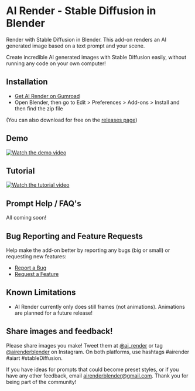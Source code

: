 # AI Render - Stable Diffusion in Blender

Render with Stable Diffusion in Blender. This add-on renders an AI generated image based on a text prompt and your scene.

Create incredible AI generated images with Stable Diffusion easily, without running any code on your own computer!


## Installation

- [Get AI Render on Gumroad](https://airender.gumroad.com/l/ai-render)
- Open Blender, then go to Edit > Preferences > Add-ons > Install and then find the zip file

(You can also download for free on the [releases page](https://github.com/benrugg/AI-Render/releases))


## Demo

[![Watch the demo video](https://user-images.githubusercontent.com/1221274/195991904-358302b0-efa3-4185-b37e-5fa960c80c69.jpg)](https://www.youtube.com/watch?v=PXBXix2WzX4)


## Tutorial

[![Watch the tutorial video](https://user-images.githubusercontent.com/1221274/195464687-8b53e8ab-36dc-431f-a930-b533efb88c1c.png)](https://www.youtube.com/watch?v=tmyln5bwnO8)


## Prompt Help / FAQ's

All coming soon!



## Bug Reporting and Feature Requests

Help make the add-on better by reporting any bugs (big or small) or requesting new features:

- [Report a Bug](https://github.com/benrugg/AI-Render/issues/new?assignees=&labels=&template=bug-report.yaml)
- [Request a Feature](https://github.com/benrugg/AI-Render/issues/new?assignees=&labels=&template=feature-request.yaml)


## Known Limitations

- AI Render currently only does still frames (not animations). Animations are planned for a future release!


## Share images and feedback!

Please share images you make! Tweet them at [@ai_render](https://twitter.com/AI_render) or tag [@airenderblender](https://www.instagram.com/airenderblender/) on Instagram. On both platforms, use hashtags #airender #aiart #stableDiffusion.

If you have ideas for prompts that could become preset styles, or if you have any other feedback, email airenderblender@gmail.com. Thank you for being part of the community!

